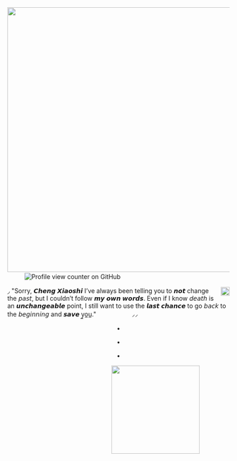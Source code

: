 <img align="right" width="600" height="600" src="https://64.media.tumblr.com/c0301f3efe10112e79644dd8af4e4e9c/d11e00faaf5d3aaf-c1/s2048x3072/72266f301a79696a9879125906b7888d4e33be7b.pnj"> 


ㅤㅤㅤ![Profile view counter on GitHub](https://komarev.com/ghpvc/?username=Paradisiacal-Duo&base=1000&color=423C67&style=flat-square&label=𓈒+✦+time+regs)

<img align="right" width="20" height="20" src="https://files.catbox.moe/u2pe4x.gif"> ◞ "Sorry, 𝘾𝙝𝙚𝙣𝙜 𝙓𝙞𝙖𝙤𝙨𝙝𝙞 I’ve always been
telling you to 𝙣𝙤𝙩 change the 𝘱𝘢𝘴𝘵,
but I couldn’t follow 𝙢𝙮 𝙤𝙬𝙣 𝙬𝙤𝙧𝙙𝙨.
Even if I know 𝘥𝘦𝘢𝘵𝘩 is an 𝙪𝙣𝙘𝙝𝙖𝙣𝙜𝙚𝙖𝙗𝙡𝙚 point, 
I still want to use the 𝙡𝙖𝙨𝙩 𝙘𝙝𝙖𝙣𝙘𝙚 to go 𝘣𝘢𝘤𝘬
to the 𝘣𝘦𝘨𝘪𝘯𝘯𝘪𝘯𝘨 and 𝙨𝙖𝙫𝙚 y̲o̲u̲." ㅤㅤㅤㅤㅤㅤ⸝⸝


<p align="center">
•
</p>
<p align="center">
•
</p>
<p align="center">
•
</p>ㅤㅤㅤㅤㅤㅤㅤㅤㅤㅤㅤㅤㅤㅤㅤㅤㅤㅤ
<img align="center" width="200" height="200" src="https://64.media.tumblr.com/aa8c1ef6f915c121a9a1d4a9a5f0b61a/5a731279187a977a-69/s2048x3072/7a9c684b8f013413671f6d1418043045acaa10af.pnj"> 
ㅤㅤㅤㅤㅤㅤㅤㅤㅤㅤㅤㅤㅤㅤㅤㅤㅤㅤㅤㅤㅤㅤㅤㅤㅤㅤㅤ
